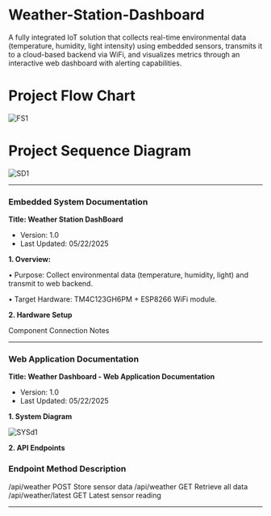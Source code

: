 # Weather-Station-Dashboard
A fully integrated IoT solution that collects real-time environmental data (temperature, humidity, light intensity) using embedded sensors, transmits it to a cloud-based backend via WiFi, and visualizes metrics through an interactive web dashboard with alerting capabilities.

# Project Flow Chart
![FS1](https://github.com/user-attachments/assets/ebd628db-bea2-4b7d-9629-704494cd6f30)

# Project Sequence Diagram
![SD1](https://github.com/user-attachments/assets/1438699d-96a4-4d62-b66c-fe44821b53fb)

__________________________________________________________________________________________________________


### Embedded System Documentation

__Title: Weather Station DashBoard__

- Version: 1.0
- Last Updated: 05/22/2025
  
__1. Overview:__
   
•	Purpose: Collect environmental data (temperature, humidity, light) and transmit to web backend.

•	Target Hardware: TM4C123GH6PM + ESP8266 WiFi module.

__2. Hardware Setup__

Component          	Connection          	Notes

__________________________________________________________________________________________________________

### Web Application Documentation

__Title: Weather Dashboard - Web Application Documentation__

- Version: 1.0
- Last Updated: 05/22/2025

__1. System Diagram__

![SYSd1](https://github.com/user-attachments/assets/235209ee-6b3e-4f3d-9645-a459843f5f76)

__2. API Endpoints__

### Endpoint	Method	Description

/api/weather	POST	Store sensor data
/api/weather	GET	Retrieve all data
/api/weather/latest	GET	Latest sensor reading

__________________________________________________________________________________________________________
